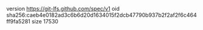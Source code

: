 version https://git-lfs.github.com/spec/v1
oid sha256:caeb4e0182ad3c6b6d20d1634015f2dcb47790b937b2f2af2f6c464ff9fa5281
size 17530
